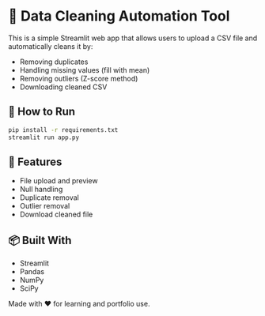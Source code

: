 
# 🧹 Data Cleaning Automation Tool

This is a simple Streamlit web app that allows users to upload a CSV file and automatically cleans it by:
- Removing duplicates
- Handling missing values (fill with mean)
- Removing outliers (Z-score method)
- Downloading cleaned CSV

## 🚀 How to Run

```bash
pip install -r requirements.txt
streamlit run app.py
```

## 📂 Features

- File upload and preview
- Null handling
- Duplicate removal
- Outlier removal
- Download cleaned file

## 📦 Built With
- Streamlit
- Pandas
- NumPy
- SciPy

Made with ❤️ for learning and portfolio use.
